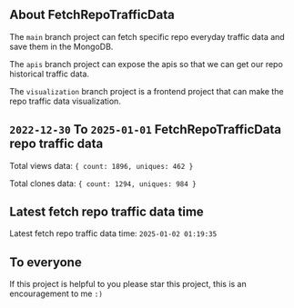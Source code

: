 ## About FetchRepoTrafficData

The `main` branch project can fetch specific repo everyday traffic data and save them in the MongoDB.

The `apis` branch project can expose the apis so that we can get our repo historical traffic data.

The `visualization` branch project is a frontend project that can make the repo traffic data visualization.

## `2022-12-30` To `2025-01-01` FetchRepoTrafficData repo traffic data

Total views data: `{ count: 1896, uniques: 462 }`

Total clones data: `{ count: 1294, uniques: 984 }`

## Latest fetch repo traffic data time

Latest fetch repo traffic data time: `2025-01-02 01:19:35`

## To everyone

If this project is helpful to you please star this project, this is an encouragement to me `:)`



